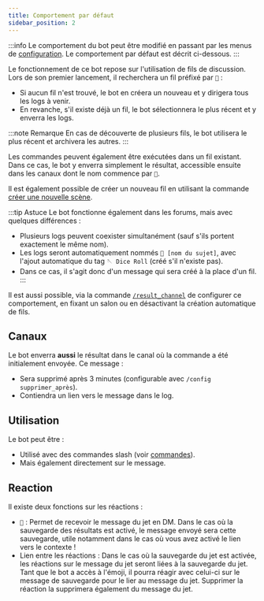 ```yaml
---
title: Comportement par défaut
sidebar_position: 2
---
```


:::info
Le comportement du bot peut être modifié en passant par les menus de [configuration](../config/index.md). Le comportement par défaut est décrit ci-dessous.
:::

Le fonctionnement de ce bot repose sur l'utilisation de fils de discussion. Lors de son premier lancement, il recherchera un fil préfixé par `🎲` :

- Si aucun fil n'est trouvé, le bot en créera un nouveau et y dirigera tous les logs à venir.
- En revanche, s'il existe déjà un fil, le bot sélectionnera le plus récent et y enverra les logs.

:::note Remarque
En cas de découverte de plusieurs fils, le bot utilisera le plus récent et archivera les autres.
:::

Les commandes peuvent également être exécutées dans un fil existant. Dans ce cas, le bot y enverra simplement le résultat, accessible ensuite dans les canaux dont le nom commence par `🎲`.

Il est également possible de créer un nouveau fil en utilisant la commande [créer une nouvelle scène](../usage/index.md#créer-une-nouvelle-scène).

:::tip Astuce
Le bot fonctionne également dans les forums, mais avec quelques différences :
- Plusieurs logs peuvent coexister simultanément (sauf s'ils portent exactement le même nom).
- Les logs seront automatiquement nommés `🎲 [nom du sujet]`, avec l'ajout automatique du tag `🪡 Dice Roll` (créé s'il n'existe pas).
- Dans ce cas, il s'agit donc d'un message qui sera créé à la place d'un fil.
:::

Il est aussi possible, via la commande [`/result_channel`](../config/threads.md) de configurer ce comportement, en fixant un salon ou en désactivant la création automatique de fils.

## Canaux

Le bot enverra **aussi** le résultat dans le canal où la commande a été initialement envoyée. Ce message :

- Sera supprimé après 3 minutes (configurable avec `/config supprimer_après`).
- Contiendra un lien vers le message dans le log.

## Utilisation

Le bot peut être :

- Utilisé avec des commandes slash (voir [commandes](../usage/index.md)).
- Mais également directement sur le message.

## Reaction

Il existe deux fonctions sur les réactions :
- `📩` : Permet de recevoir le message du jet en DM. Dans le cas où la sauvegarde des résultats est activé, le message envoyé sera cette sauvegarde, utile notamment dans le cas où vous avez activé le lien vers le contexte !
- Lien entre les réactions : Dans le cas où la sauvegarde du jet est activée, les réactions sur le message du jet seront liées à la sauvegarde du jet. Tant que le bot a accès à l'émoji, il pourra réagir avec celui-ci sur le message de sauvegarde pour le lier au message du jet. Supprimer la réaction la supprimera également du message du jet.
